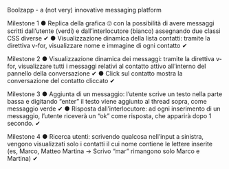 Boolzapp - a (not very) innovative messaging platform

Milestone 1
● Replica della grafica 🙄
 con la possibilità di avere messaggi scritti dall’utente (verdi) e
dall’interlocutore (bianco) assegnando due classi CSS diverse ✔
● Visualizzazione dinamica della lista contatti: tramite la direttiva v-for, visualizzare nome e immagine di ogni contatto ✔

Milestone 2
● Visualizzazione dinamica dei messaggi: tramite la direttiva v-for, visualizzare tutti i messaggi relativi al contatto attivo all’interno del pannello della conversazione  ✔
● Click sul contatto mostra la conversazione del contatto cliccato  ✔

Milestone 3
● Aggiunta di un messaggio: l’utente scrive un testo nella parte bassa e digitando “enter” il testo viene aggiunto al thread sopra, come messaggio verde  ✔
● Risposta dall’interlocutore: ad ogni inserimento di un messaggio, l’utente riceverà
un “ok” come risposta, che apparirà dopo 1 secondo.  ✔

Milestone 4
● Ricerca utenti: scrivendo qualcosa nell’input a sinistra, vengono visualizzati solo i
contatti il cui nome contiene le lettere inserite (es, Marco, Matteo Martina -> Scrivo
“mar” rimangono solo Marco e Martina)  ✔